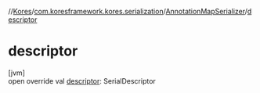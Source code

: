 //[Kores](../../../index.md)/[com.koresframework.kores.serialization](../index.md)/[AnnotationMapSerializer](index.md)/[descriptor](descriptor.md)

# descriptor

[jvm]\
open override val [descriptor](descriptor.md): SerialDescriptor
